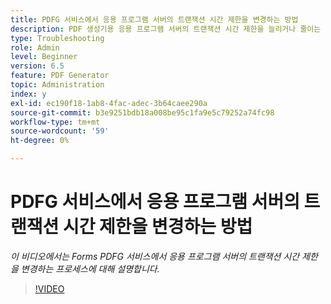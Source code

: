 ```yaml
---
title: PDFG 서비스에서 응용 프로그램 서버의 트랜잭션 시간 제한을 변경하는 방법
description: PDF 생성기용 응용 프로그램 서버의 트랜잭션 시간 제한을 늘리거나 줄이는 절차
type: Troubleshooting
role: Admin
level: Beginner
version: 6.5
feature: PDF Generator
topic: Administration
index: y
exl-id: ec190f18-1ab8-4fac-adec-3b64caee290a
source-git-commit: b3e9251bdb18a008be95c1fa9e5c79252a74fc98
workflow-type: tm+mt
source-wordcount: '59'
ht-degree: 0%

---
```


# PDFG 서비스에서 응용 프로그램 서버의 트랜잭션 시간 제한을 변경하는 방법

*이 비디오에서는 Forms PDFG 서비스에서 응용 프로그램 서버의 트랜잭션 시간 제한을 변경하는 프로세스에 대해 설명합니다.*

>[!VIDEO](https://video.tv.adobe.com/v/335555?quality=12&learn=on)

